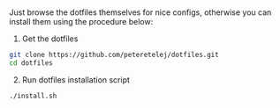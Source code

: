 # 
Just browse the dotfiles themselves for nice configs, otherwise you can install them using the procedure below:

1. Get the dotfiles
```bash
git clone https://github.com/peteretelej/dotfiles.git 
cd dotfiles                                           
```
2. Run dotfiles installation script
```bash
./install.sh
```

